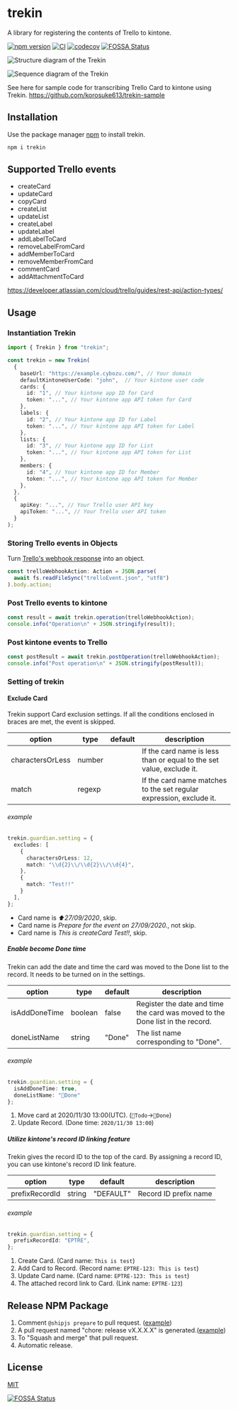 # trekin
A library for registering the contents of Trello to kintone.

[![npm version](https://badge.fury.io/js/trekin.svg)](https://www.npmjs.com/package/trekin) [![CI](https://github.com/korosuke613/trekin/workflows/CI/badge.svg)](https://github.com/korosuke613/trekin/actions?query=workflow%3ACI) [![codecov](https://codecov.io/gh/korosuke613/trekin/branch/master/graph/badge.svg?token=5lTvndP77g)](https://codecov.io/gh/korosuke613/trekin) [![FOSSA Status](https://app.fossa.com/api/projects/git%2Bgithub.com%2Fkorosuke613%2Ftrekin.svg?type=shield)](https://app.fossa.com/projects/git%2Bgithub.com%2Fkorosuke613%2Ftrekin?ref=badge_shield)

![Structure diagram of the Trekin](./structure.jpg)

![Sequence diagram of the Trekin](./sequence.jpg)

See here for sample code for transcribing Trello Card to kintone using Trekin.
https://github.com/korosuke613/trekin-sample

## Installation

Use the package manager [npm](https://docs.npmjs.com/about-npm/) to install trekin.

```bash
npm i trekin
```

## Supported Trello events
- createCard
- updateCard
- copyCard
- createList
- updateList
- createLabel
- updateLabel
- addLabelToCard
- removeLabelFromCard
- addMemberToCard
- removeMemberFromCard
- commentCard
- addAttachmentToCard

https://developer.atlassian.com/cloud/trello/guides/rest-api/action-types/

## Usage

### Instantiation Trekin
```typescript
import { Trekin } from "trekin";

const trekin = new Trekin(
  {
    baseUrl: "https://example.cybozu.com/", // Your domain
    defaultKintoneUserCode: "john",  // Your kintone user code
    cards: {
      id: "1", // Your kintone app ID for Card
      token: "...", // Your kintone app API token for Card
    },
    labels: {
      id: "2", // Your kintone app ID for Label
      token: "...", // Your kintone app API token for Label
    },
    lists: {
      id: "3", // Your kintone app ID for List
      token: "...", // Your kintone app API token for List
    },
    members: {
      id: "4", // Your kintone app ID for Member
      token: "...", // Your kintone app API token for Member
    },
  },
  {
    apiKey: "...", // Your Trello user API key
    apiToken: "...", // Your Trello user API token
  }
);
```

### Storing Trello events in Objects
Turn [Trello's webhook response](https://developer.atlassian.com/cloud/trello/guides/rest-api/webhooks/#example-webhook-response) into an object.

```typescript
const trelloWebhookAction: Action = JSON.parse(
  await fs.readFileSync("trelloEvent.json", "utf8")
).body.action;
```

### Post Trello events to kintone

```typescript
const result = await trekin.operation(trelloWebhookAction);
console.info("Operation\n" + JSON.stringify(result));
```

### Post kintone events to Trello

```typescript
const postResult = await trekin.postOperation(trelloWebhookAction);
console.info("Post operation\n" + JSON.stringify(postResult));
```

### Setting of trekin

#### Exclude Card
Trekin support Card exclusion settings.
If all the conditions enclosed in braces are met, the event is skipped.

|option|type|default|description|
|---|---|---|---|
|charactersOrLess|number| |If the card name is less than or equal to the set value, exclude it.|
|match|regexp| |If the card name matches to the set regular expression, exclude it.|

###### example

```typescript
trekin.guardian.setting = {
  excludes: [
    {
      charactersOrLess: 12,
      match: "\\d{2}\\/\\d{2}\\/\\d{4}",
    },
    {
      match: "Test!!"
    }
  ],
};
```

- Card name is *⬆️27/09/2020*, skip.
- Card name is *Prepare for the event on 27/09/2020.*, not skip.
- Card name is *This is createCard Test!!*, skip.

##### Enable become Done time
Trekin can add the date and time the card was moved to the Done list to the record. It needs to be turned on in the settings.

|option|type|default|description|
|---|---|---|---|
|isAddDoneTime|boolean|false|Register the date and time the card was moved to the Done list in the record.|
|doneListName|string|"Done"|The list name corresponding to "Done".|


###### example
```typescript
trekin.guardian.setting = {
  isAddDoneTime: true,
  doneListName: "🎉Done"
};
```

1. Move card at 2020/11/30 13:00(UTC). (`👦Todo`→`🎉Done`)
2. Update Record. (Done time: `2020/11/30 13:00`)

##### Utilize kintone's record ID linking feature
Trekin gives the record ID to the top of the card. By assigning a record ID, you can use kintone's record ID link feature.

|option|type|default|description|
|---|---|---|---|
|prefixRecordId|string|"DEFAULT"|Record ID prefix name|


###### example

```typescript
trekin.guardian.setting = {
  prefixRecordId: "EPTRE",
};
```

1. Create Card. (Card name: `This is test`)
2. Add Card to Record. (Record name: `EPTRE-123: This is test`) 
3. Update Card name. (Card name: `EPTRE-123: This is test`)
4. The attached record link to Card. (Link name: `EPTRE-123`)

## Release NPM Package
1. Comment `@shipjs prepare` to pull request. ([example](https://github.com/korosuke613/trekin/pull/36))
2. A pull request named "chore: release vX.X.X.X" is generated.([example](https://github.com/korosuke613/trekin/pull/41))
3. To "Squash and merge" that pull request.
4. Automatic release.

## License
[MIT](https://choosealicense.com/licenses/mit/)

[![FOSSA Status](https://app.fossa.com/api/projects/git%2Bgithub.com%2Fkorosuke613%2Ftrekin.svg?type=large)](https://app.fossa.com/projects/git%2Bgithub.com%2Fkorosuke613%2Ftrekin?ref=badge_large)
